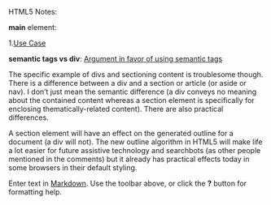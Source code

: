 HTML5 Notes:

**main** element: 

1.[Use Case](http://www.w3.org/html/wg/wiki/User:Sfaulkne/main-usecases) 

**semantic tags vs div**:
[Argument in favor of using semantic tags](https://adactio.com/journal/4999)

The specific example of divs and sectioning content is troublesome though. There is a difference between a div and a section or article (or aside or nav). I don’t just mean the semantic difference (a div conveys no meaning about the contained content whereas a section element is specifically for enclosing thematically-related content). There are also practical differences.

A section element will have an effect on the generated outline for a document (a div will not). The new outline algorithm in HTML5 will make life a lot easier for future assistive technology and searchbots (as other people mentioned in the comments) but it already has practical effects today in some browsers in their default styling.


Enter text in [Markdown](http://daringfireball.net/projects/markdown/). Use the toolbar above, or click the **?** button for formatting help.
